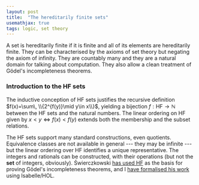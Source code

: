 ```yaml
---
layout: post
title:  "The hereditarily finite sets"
usemathjax: true 
tags: logic, set theory
---
```


A set is hereditarily finite if it is finite and all of its elements are hereditarily finite. They can be characterised by the axioms of set theory but negating the axiom of infinity. They are countably many and they are a natural domain for talking about computation. They also allow a clean treatment of Gödel's incompleteness theorems.

### Introduction to the HF sets

The inductive conception of HF sets justifies the recursive definition $f(x)=\sum\, \\{2^{f(y)}\mid y\in x\\}$, yielding a bijection $f:\text{HF}\to \mathbb{N}$  between the HF sets and the natural numbers.
The linear ordering on HF given by $x<y\iff f(x)<f(y)$ extends both the membership and the subset relations.

The HF sets support many standard constructions, even quotients. Equivalence classes are not available in general --- they may be infinite --- but the linear ordering over HF identifies a unique representative.
The integers and rationals can be constructed, with their operations (but not the **set** of integers, obviously).
Świerczkowski [has used HF](https://doi.org/10.4064/DM422-0-1) as the basis for proving Gödel's incompleteness theorems, and I [have formalised his work](https://www.cl.cam.ac.uk/~lp15/papers/Formath/Goedel-logic.pdf) using Isabelle/HOL.





